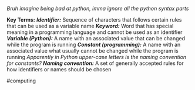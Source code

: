 *Bruh imagine being bad at python, imma ignore all the python syntax parts*

**Key Terms:**
***Identifier:*** Sequence of characters that follows certain rules that can be used as a variable name
***Keyword:*** Word that has special meaning in a programming language and cannot be used as an identifier
***Variable (Python):*** A name with an associated value that can be changed while the program is running
***Constant (programming):*** A name with an associated value what usually cannot be changed while the program is running
*Apparently in Python upper-case letters is the naming convention for constants?*
***Naming convention:*** A set of generally accepted rules for how identifiers or names should be chosen

#computing 